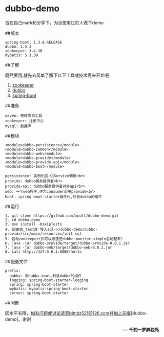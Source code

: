 # dubbo-demo

旨在自己mark和分享下，为没使用过的人做下demo

##版本

	spring-boot: 1.3.8.RELEASE
	dubbo: 2.5.3
	zookeeper: 3.4.10
	mybatis: 5.1.39
##了解

既然要用,就先去简单了解下以下工具或技术再来开始吧


1. <a href="https://zookeeper.apache.org/">zookeeper</a>
2. <a href="http://dubbo.io/">dubbo</a>
3. <a href="https://spring.io/">spring-boot</a>

##准备

	maven: 管理项目工具
	zookeeper: 注册中心
	mysql: 数据库

##模块

	<module>dubbo-persistence</module>
	<module>dubbo-common</module>
	<module>dubbo-web</module>
	<module>dubbo-provide</module>
	<module>dubbo-provide-api</module>
	<module>dubbo-boot</module>

<p>

	persistence: 实例化层-供Service调用<br>
	provide: dubbo服务提供者<br>
	provide-api: dubbo服务提供者对外api<br>
	web: 一个web程序,作为consumer调用provide<br>
	boot: spring-boot-starter组件化,封装dubbo的组件

</p>

##运行

	1. git clone https://github.com/xpoll/dubbo-demo.git
	2. cd dubbo-demo
	3. mvn install -DskipTests
	4. 创建db_test库 导入sql->/dubbo-demo/dubbo-provide/src/main/resources/init.sql
	5. 启动zookeeper(你可以顺便把dubbo-monitor-simple启动起来)
	6. java -jar dubbo-provide/target/dubbo-provide-0.0.1.jar
	7. java -jar dubbo-web/target/dubbo-web-0.0.1.jar
	8. call http://127.0.0.1:8080/hello

##配置文件

	prefix:
	  dubbo: 见dubbo-boot,封装dubbo的组件
	  logging: spring-boot-starter-logging
	  spring: spring-boot-starter
	  mybatis: mybatis-spring-boot-starter
	  server: spring-boot-starter
##问题

因水平有限，如有问题或讨论请至blmdz521@126.com并加上前缀[dubbo-demo]，谢谢

<span style="display: block;text-align: right;font-weight: bold;">
--- 千酌一梦醉独殇
</span>


